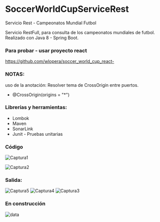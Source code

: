 # SoccerWorldCupServiceRest
Servicio Rest - Campeonatos Mundial Futbol 

Servicio RestFull, para consulta de los campeonatos mundiales de futbol. Realizado con Java 8 - Spring Boot.

### Para probar - usar proyecto react
https://github.com/wlopera/soccer_world_cup_react-

### NOTAS:
uso de la anotación: Resolver tema de CrossOrigin entre puertos.
* @CrossOrigin(origins = "*")

### Librerías y herramientas:

* Lombok
* Maven
* SonarLink
* Junit - Pruebas unitarias
 
### Código

![Captura1](https://user-images.githubusercontent.com/7141537/69489064-2d116800-0e41-11ea-85f4-f6415bfaee82.PNG)

![Captura2](https://user-images.githubusercontent.com/7141537/69489065-2d116800-0e41-11ea-9f7a-9297baf1f5f4.PNG)

### Salida:

![Captura5](https://user-images.githubusercontent.com/7141537/69489063-2d116800-0e41-11ea-9632-b64ae7c3a38b.PNG)
![Captura4](https://user-images.githubusercontent.com/7141537/69489062-2d116800-0e41-11ea-89fe-54b472f64a9a.PNG)
![Captura3](https://user-images.githubusercontent.com/7141537/69489061-2c78d180-0e41-11ea-952f-244cc081d8f4.PNG)

### En construcción 

![data](https://user-images.githubusercontent.com/7141537/48297627-294fb500-e47b-11e8-9d9c-4b184aefd012.png)
